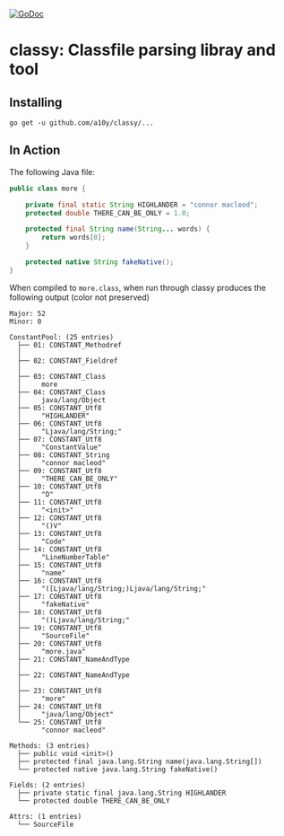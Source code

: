 [![GoDoc](https://godoc.org/github.com/a10y/classy?status.svg)](https://godoc.org/github.com/a10y/classy)

# classy: Classfile parsing libray and tool

## Installing

```
go get -u github.com/a10y/classy/...
```


## In Action

The following Java file:


```java
public class more {

    private final static String HIGHLANDER = "connor macleod";
    protected double THERE_CAN_BE_ONLY = 1.0;

    protected final String name(String... words) {
        return words[0];
    }

    protected native String fakeNative();
}
```

When compiled to `more.class`, when run through classy produces the following output (color not preserved)

```
Major: 52
Minor: 0

ConstantPool: (25 entries)
  ├── 01: CONSTANT_Methodref
  │
  ├── 02: CONSTANT_Fieldref
  │
  ├── 03: CONSTANT_Class
  │		more
  ├── 04: CONSTANT_Class
  │		java/lang/Object
  ├── 05: CONSTANT_Utf8
  │		"HIGHLANDER"
  ├── 06: CONSTANT_Utf8
  │		"Ljava/lang/String;"
  ├── 07: CONSTANT_Utf8
  │		"ConstantValue"
  ├── 08: CONSTANT_String
  │		"connor macleod"
  ├── 09: CONSTANT_Utf8
  │		"THERE_CAN_BE_ONLY"
  ├── 10: CONSTANT_Utf8
  │		"D"
  ├── 11: CONSTANT_Utf8
  │		"<init>"
  ├── 12: CONSTANT_Utf8
  │		"()V"
  ├── 13: CONSTANT_Utf8
  │		"Code"
  ├── 14: CONSTANT_Utf8
  │		"LineNumberTable"
  ├── 15: CONSTANT_Utf8
  │		"name"
  ├── 16: CONSTANT_Utf8
  │		"([Ljava/lang/String;)Ljava/lang/String;"
  ├── 17: CONSTANT_Utf8
  │		"fakeNative"
  ├── 18: CONSTANT_Utf8
  │		"()Ljava/lang/String;"
  ├── 19: CONSTANT_Utf8
  │		"SourceFile"
  ├── 20: CONSTANT_Utf8
  │		"more.java"
  ├── 21: CONSTANT_NameAndType
  │
  ├── 22: CONSTANT_NameAndType
  │
  ├── 23: CONSTANT_Utf8
  │		"more"
  ├── 24: CONSTANT_Utf8
  │		"java/lang/Object"
  └── 25: CONSTANT_Utf8
  		"connor macleod"

Methods: (3 entries)
  ├── public void <init>()
  ├── protected final java.lang.String name(java.lang.String[])
  └── protected native java.lang.String fakeNative()

Fields: (2 entries)
  ├── private static final java.lang.String HIGHLANDER
  └── protected double THERE_CAN_BE_ONLY

Attrs: (1 entries)
  └── SourceFile
```
